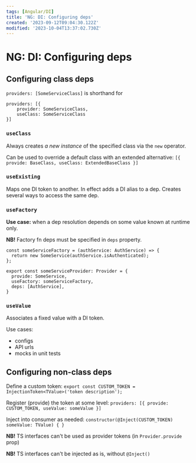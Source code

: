 ```yaml
---
tags: [Angular/DI]
title: 'NG: DI: Configuring deps'
created: '2023-09-12T09:04:30.122Z'
modified: '2023-10-04T13:37:02.730Z'
---
```


# NG: DI: Configuring deps


## Configuring class deps

`providers: [SomeServiceClass]` is shorthand for 
```
providers: [{ 
    provider: SomeServiceClass,
    useClass: SomeServiceClass
}]
```

### `useClass`

Always creates _a new instance_ of the specified class via the `new` operator.

Can be used to override a default class with an extended alternative: 
`[{ provide: BaseClass, useClass: ExtendedBaseClass }]`

### `useExisting`

Maps one DI token to another.
In effect adds a DI alias to a dep.
Creates several ways to access the same dep.

### `useFactory`

**Use case:** when a dep resolution depends on some value known at runtime only.

**NB!** Factory fn deps must be specified in `deps` property.

```
const someServiceFactory = (authService: AuthService) => {
  return new SomeService(authService.isAuthenticated);
};

export const someServiceProvider: Provider = {
  provide: SomeService,
  useFactory: someServiceFactory,
  deps: [AuthService],
}
```

### `useValue`

Associates a fixed value with a DI token.

Use cases:
- configs
- API urls
- mocks in unit tests


## Configuring non-class deps

Define a custom token:
`export const CUSTOM_TOKEN = InjectionToken<TValue>('token description');`

Register (provide) the token at some level:
`providers: [{ provide: CUSTOM_TOKEN, useValue: someValue }]`

Inject into consumer as needed:
`constructor(@Inject(CUSTOM_TOKEN) someValue: TValue) { }`

**NB!** TS interfaces can't be used as provider tokens (in `Provider.provide` prop)

**NB!** TS interfaces can't be injected as is, without `@Inject()`

